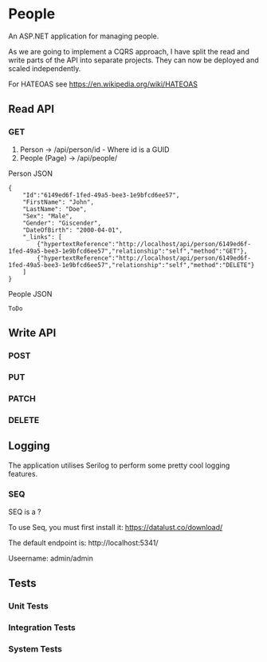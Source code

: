 # People

An ASP.NET application for managing people.

As we are going to implement a CQRS approach, I have split the read and write parts of the API into separate projects. They can now be deployed and scaled independently. 

For HATEOAS see https://en.wikipedia.org/wiki/HATEOAS

## Read API

### GET

1. Person -> /api/person/id - Where id is a GUID
2. People (Page) -> /api/people/

Person JSON

```
{
    "Id":"6149ed6f-1fed-49a5-bee3-1e9bfcd6ee57",
    "FirstName": "John",
    "LastName": "Doe",
    "Sex": "Male",
    "Gender": "Giscender",
    "DateOfBirth": "2000-04-01",
    "_links": [
        {"hypertextReference":"http://localhost/api/person/6149ed6f-1fed-49a5-bee3-1e9bfcd6ee57","relationship":"self","method":"GET"},
        {"hypertextReference":"http://localhost/api/person/6149ed6f-1fed-49a5-bee3-1e9bfcd6ee57","relationship":"self","method":"DELETE"}
    ]
}
```

People JSON

```
ToDo
```

## Write API

### POST
### PUT
### PATCH
### DELETE

## Logging

The application utilises Serilog to perform some pretty cool logging features.

### SEQ

SEQ is a ?

To use Seq, you must first install it: https://datalust.co/download/

The default endpoint is: http://localhost:5341/

Useername: admin/admin

## Tests

### Unit Tests

### Integration Tests

### System Tests


